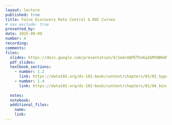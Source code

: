 ```yaml
---
layout: lecture
published: true
title: False Discovery Rate Control & ROC Curves
# nav_exclude: true
presented_by:
date: 2025-09-09
number: 4
recording: 
comments:
files:
  slides: https://docs.google.com/presentation/d/1edcmQPEThn6a2bMtWDHdhF5p2G2AwO2O7G9TbNGCGNQ/edit?usp=sharing
  pdf_slides:
  textbook_sections:
    - number: 1.2
      link: https://data102.org/ds-102-book/content/chapters/01/02_hypothesis_testing.html
    - number: 1.4
      link: https://data102.org/ds-102-book/content/chapters/01/04_binary_classification.html
    
  notes:
  notebook:
  additional_files:
    name:
    link:
---
```

